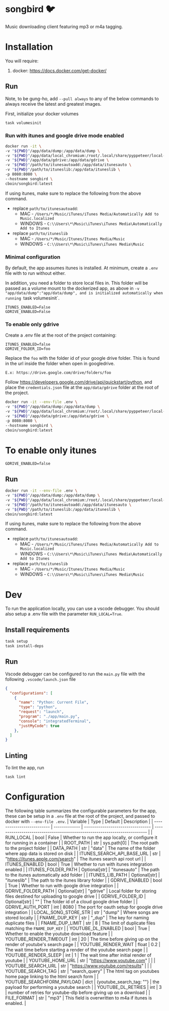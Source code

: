 # songbird 🐦

Music downloading client featuring mp3 or m4a tagging.

# Installation

You will require:
1. docker: https://docs.docker.com/get-docker/

## Run
Note, to be gung-ho, add `--pull always` to any of the below commands to always receive the latest
and greatest images.

First, initialize your docker volumes

```bash
task volumesinit
```

### Run with itunes and google drive mode enabled
```bash
docker run -it \
-v "${PWD}"/app/data/dump:/app/data/dump \
-v "${PWD}"/app/data/local_chromium:/root/.local/share/pyppeteer/local-chromium \
-v "${PWD}"/app/data/gdrive:/app/data/gdrive \
-v "${PWD}"/path/to/itunesautoadd:/app/data/itunesauto \
-v "${PWD}"/path/to/ituneslib:/app/data/ituneslib \
-p 8080:8080 \
--hostname songbird \
cboin/songbird:latest
```

If using itunes, make sure to replace the following from the above command.
- replace `path/to/itunesautoadd`:
    - MAC - `/Users/*/Music/iTunes/iTunes Media/Automatically Add to Music.localized`
    - WINDOWS - `C:\\Users\*\Music\iTunes\iTunes Media\Automatically Add to Itunes`
- replace `path/to/ituneslib`
    - MAC - `/Users/*/Music/Itunes/Itunes Media/Music`
    - WINDOWS - `C:\\Users\*\Music\iTunes\iTunes Media\Music`

### Minimal configuration
By default, the app assumes itunes is installed. At minimum, create a `.env` file with to run without either.

In addition, you need a folder to store local files in. This folder will be passed as a volume mount to the
dockerized app, as above in `-v "app/data/dump":"app/data/dump", and is initialized automatically when running
`task volumesinit`.

```.env
ITUNES_ENABLED=False
GDRIVE_ENABLED=False
```

### To enable only gdrive
Create a .env file at the root of the project containing:
```.env
ITUNES_ENABLED=false
GDRIVE_FOLDER_ID=foo
```
Replace the `foo` with the folder id of your google drive folder. This is found
in the url inside the folder when open in googledrive.

`E.x: https://drive.google.com/drive/folders/foo`


Follow https://developers.google.com/drive/api/quickstart/python, and place
the `credentials.json` file at the `app/data/gdrive` folder at the root of the project.

```bash
docker run -it --env-file .env \
-v "${PWD}"/app/data/dump:/app/data/dump \
-v "${PWD}"/app/data/local_chromium:/root/.local/share/pyppeteer/local-chromium \
-v "${PWD}"/app/data/gdrive:/app/data/gdrive \
-p 8080:8080 \
--hostname songbird \
cboin/songbird:latest
```

# To enable only itunes
```.env
GDRIVE_ENABLED=false
```

## Run

```bash
docker run -it --env-file .env \
-v "${PWD}"/app/data/dump:/app/data/dump \
-v "${PWD}"/app/data/local_chromium:/root/.local/share/pyppeteer/local-chromium \
-v "${PWD}"/path/to/itunesautoadd:/app/data/itunesauto \
-v "${PWD}"/path/to/ituneslib:/app/data/ituneslib \
cboin/songbird:latest
```
If using itunes, make sure to replace the following from the above command.
- replace `path/to/itunesautoadd`:
    - MAC - `/Users/*/Music/iTunes/iTunes Media/Automatically Add to Music.localized`
    - WINDOWS - `C:\\Users\*\Music\iTunes\iTunes Media\Automatically Add to Itunes`
- replace `path/to/ituneslib`
    - MAC - `/Users/*/Music/Itunes/Itunes Media/Music`
    - WINDOWS - `C:\\Users\*\Music\iTunes\iTunes Media\Music`

# Dev

To run the application locally, you can use a vscode debugger. You should also setup a .env file
with the parameter `RUN_LOCAL=True`.

## Install requirements

```bash
task setup
task install-deps
```

## Run
Vscode debugger can be configured to run the `main.py` file with the following `.vscode/launch.json` file

```json
{
  "configurations": [
    {
      "name": "Python: Current File",
      "type": "python",
      "request": "launch",
      "program": "./app/main.py",
      "console": "integratedTerminal",
      "justMyCode": true
    },
  ]
}
```

## Linting
To lint the app, run
```
task lint
```

# Configuration
The following table summarizes the configurable parameters for the app, these can be setup in a `.env` file at the root of the project, and passed to docker with `--env-file .env`.
| Variable                   | Type          | Default                           | Description                                                                |
| -------------------------- | ------------- | --------------------------------- | -------------------------------------------------------------------------- |
| RUN_LOCAL                  | bool          | False                             | Whether to run the app locally, or configure it for running in a container |
| ROOT_PATH                  | str           | sys.path[0]                       | The root path to the project folder                                        |
| DATA_PATH                  | str           | "data"                            | The name of the folder where app data is stored on disk                    |
| ITUNES_SEARCH_API_BASE_URL | str           | "https://itunes.apple.com/search" | The itunes search api root url                                             |
| ITUNES_ENABLED             | bool          | True                              | Whether to run with itunes integration enabled                             |
| ITUNES_FOLDER_PATH         | Optional[str] | "itunesauto"                      | The path to the itunes automatically add folder                            |
| ITUNES_LIB_PATH            | Optional[str] | "ituneslib"                       | The path to the itunes library folder                                      |
| GDRIVE_ENABLED             | bool          | True                              | Whether to run with google drive integration                               |
| GDRIVE_FOLDER_PATH         | Optional[str] | "gdrive"                          | Local folder for storing files destined for uploading to google drive      |
| GDRIVE_FOLDER_ID           | Optional[str] | ""                                | The folder id of a cloud google drive folder                               |
| GDRIVE_AUTH_PORT           | int           | 8080                              | The port for oauth setup for google drive integration                      |
| LOCAL_SONG_STORE_STR       | str           | "dump"                            | Where songs are stored locally                                             |
| FNAME_DUP_KEY              | str           | "_dup"                            | The key for naming duplicate files                                         |
| FNAME_DUP_LIMIT            | str           | 8                                 | The limit of duplicate files matching the `FNAME_DUP_KEY`                  |
| YOUTUBE_DL_ENABLED         | bool          | True                              | Whether to enable the youtube download feature                             |
| YOUTUBE_RENDER_TIMEOUT     | int           | 20                                | The time before giving up on the render of youtube's search page           |
| YOUTUBE_RENDER_WAIT        | float         | 0.2                               | The wait time before starting a render of the youtube search page          |
| YOUTUBE_RENDER_SLEEP       | int           | 1                                 | The wait time after initial render of youtube                              |
| YOUTUBE_HOME_URL           | str           | "https://www.youtube.com"         |                                                                            |
| YOUTUBE_SEARCH_URL         | str           | "https://www.youtube.com/results" |                                                                            |
| YOUTUBE_SEARCH_TAG         | str           | "search_query"                    | The html tag on youtubes home page linking to the html search form         |
| YOUTUBE_SEARCHFORM_PAYLOAD | dict          | {youtube_search_tag: ""}          | the payload for performing a youtube search                                |
| YOUTUBE_DL_RETRIES         | int           | 3                                 | number of retries for youtube-dlp before giving up on a download           |
| FILE_FORMAT                | str           | "mp3"                             | This field is overwritten to m4a if itunes is enabled.                     |
